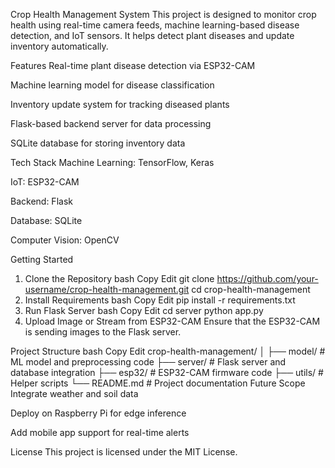 Crop Health Management System
This project is designed to monitor crop health using real-time camera feeds, machine learning-based disease detection, and IoT sensors. It helps detect plant diseases and update inventory automatically.

Features
Real-time plant disease detection via ESP32-CAM

Machine learning model for disease classification

Inventory update system for tracking diseased plants

Flask-based backend server for data processing

SQLite database for storing inventory data

Tech Stack
Machine Learning: TensorFlow, Keras

IoT: ESP32-CAM

Backend: Flask

Database: SQLite

Computer Vision: OpenCV

Getting Started
1. Clone the Repository
bash
Copy
Edit
git clone https://github.com/your-username/crop-health-management.git
cd crop-health-management
2. Install Requirements
bash
Copy
Edit
pip install -r requirements.txt
3. Run Flask Server
bash
Copy
Edit
cd server
python app.py
4. Upload Image or Stream from ESP32-CAM
Ensure that the ESP32-CAM is sending images to the Flask server.

Project Structure
bash
Copy
Edit
crop-health-management/
│
├── model/                 # ML model and preprocessing code
├── server/                # Flask server and database integration
├── esp32/                 # ESP32-CAM firmware code
├── utils/                 # Helper scripts
└── README.md              # Project documentation
Future Scope
Integrate weather and soil data

Deploy on Raspberry Pi for edge inference

Add mobile app support for real-time alerts

License
This project is licensed under the MIT License.
